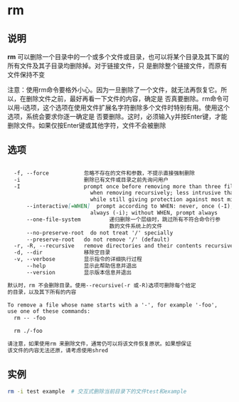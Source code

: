 # **rm**

## 说明

**rm**  可以删除一个目录中的一个或多个文件或目录，也可以将某个目录及其下属的所有文件及其子目录均删除掉。对于链接文件，只
是删除整个链接文件，而原有文件保持不变

注意：使用rm命令要格外小心。因为一旦删除了一个文件，就无法再恢复它。所以，在删除文件之前，最好再看一下文件的内容，确定是
否真要删除。rm命令可以用-i选项，这个选项在使用文件扩展名字符删除多个文件时特别有用。使用这个选项，系统会要求你逐一确定是
否要删除。这时，必须输入y并按Enter键，才能删除文件。如果仅按Enter键或其他字符，文件不会被删除

## 选项

```markdown

  -f, --force           忽略不存在的文件和参数，不提示直接强制删除
  -i                    删除已有文件或目录之前先询问用户
  -I                    prompt once before removing more than three files, or
                          when removing recursively; less intrusive than -i,
                          while still giving protection against most mistakes
      --interactive[=WHEN]  prompt according to WHEN: never, once (-I), or
                          always (-i); without WHEN, prompt always
      --one-file-system         递归删除一个层级时，跳过所有不符合命令行参
                                数的文件系统上的文件
      --no-preserve-root  do not treat '/' specially
      --preserve-root   do not remove '/' (default)
  -r, -R, --recursive   remove directories and their contents recursively
  -d, --dir             移除空目录
  -v, --verbose         显示指令的详细执行过程
      --help            显示此帮助信息并退出
      --version         显示版本信息并退出

默认时，rm 不会删除目录。使用--recursive(-r 或-R)选项可删除每个给定
的目录，以及其下所有的内容

To remove a file whose name starts with a '-', for example '-foo',
use one of these commands:
  rm -- -foo

  rm ./-foo

请注意，如果使用rm 来删除文件，通常仍可以将该文件恢复原状。如果想保证
该文件的内容无法还原，请考虑使用shred
```

## 实例

```bash
rm -i test example  # 交互式删除当前目录下的文件test和example
```

